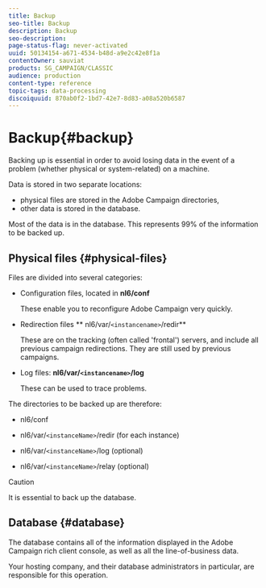 ```yaml
---
title: Backup
seo-title: Backup
description: Backup
seo-description: 
page-status-flag: never-activated
uuid: 50134154-a671-4534-b48d-a9e2c42e8f1a
contentOwner: sauviat
products: SG_CAMPAIGN/CLASSIC
audience: production
content-type: reference
topic-tags: data-processing
discoiquuid: 870ab0f2-1bd7-42e7-8d83-a08a520b6587
---
```


# Backup{#backup}

Backing up is essential in order to avoid losing data in the event of a problem (whether physical or system-related) on a machine.

Data is stored in two separate locations:

* physical files are stored in the Adobe Campaign directories,
* other data is stored in the database.

Most of the data is in the database. This represents 99% of the information to be backed up.

## Physical files {#physical-files}

Files are divided into several categories:

* Configuration files, located in **nl6/conf**

  These enable you to reconfigure Adobe Campaign very quickly. 

* Redirection files ** nl6/var/`<instancename>`/redir**

  These are on the tracking (often called 'frontal') servers, and include all previous campaign redirections. They are still used by previous campaigns.

* Log files: **nl6/var/`<instancename>`/log**

  These can be used to trace problems.

The directories to be backed up are therefore:

* nl6/conf

* nl6/var/`<instanceName>`/redir (for each instance)

* nl6/var/`<instanceName>`/log (optional)

* nl6/var/`<instanceName>`/relay (optional)  

>[!CAUTION]
>
>It is essential to back up the database.

## Database {#database}

The database contains all of the information displayed in the Adobe Campaign rich client console, as well as all the line-of-business data.

Your hosting company, and their database administrators in particular, are responsible for this operation. 

